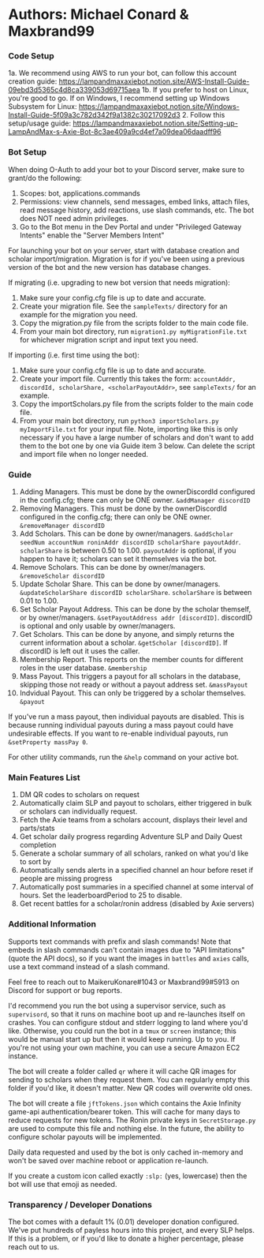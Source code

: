 # Authors: Michael Conard & Maxbrand99

### Code Setup
1a. We recommend using AWS to run your bot, can follow this account creation guide: https://lampandmaxaxiebot.notion.site/AWS-Install-Guide-09ebd3d5365c4d8ca339053d69715aea
1b. If you prefer to host on Linux, you're good to go. If on Windows, I recommend setting up Windows Subsystem for Linux: https://lampandmaxaxiebot.notion.site/Windows-Install-Guide-5f09a3c782d342f9a1382c30217092d3
2. Follow this setup/usage guide: https://lampandmaxaxiebot.notion.site/Setting-up-LampAndMax-s-Axie-Bot-8c3ae409a9cd4ef7a09dea06daadff96

### Bot Setup
When doing O-Auth to add your bot to your Discord server, make sure to grant/do the following:
1. Scopes: bot, applications.commands
2. Permissions: view channels, send messages, embed links, attach files, read message history, add reactions, use slash commands, etc. The bot does NOT need admin privileges.
3. Go to the Bot menu in the Dev Portal and under "Privileged Gateway Intents" enable the "Server Members Intent"

For launching your bot on your server, start with database creation and scholar import/migration. Migration is for if you've been using a previous version of the bot and the new version has database changes.

If migrating (i.e. upgrading to new bot version that needs migration):
1. Make sure your config.cfg file is up to date and accurate.
2. Create your migration file. See the `sampleTexts/` directory for an example for the migration you need.
3. Copy the migration.py file from the scripts folder to the main code file.
3. From your main bot directory, run `migration1.py myMigrationFile.txt` for whichever migration script and input text you need.

If importing (i.e. first time using the bot):
1. Make sure your config.cfg file is up to date and accurate.
2. Create your import file. Currently this takes the form: `accountAddr, discordId, scholarShare, <scholarPayoutAddr>`, see `sampleTexts/` for an example.
3. Copy the importScholars.py file from the scripts folder to the main code file.
3. From your main bot directory, run `python3 importScholars.py myImportFile.txt` for your input file. 
Note, importing like this is only necessary if you have a large number of scholars and don't want to add them to the bot one by one via Guide item 3 below. Can delete the script and import file when no longer needed.

### Guide
1. Adding Managers. This must be done by the ownerDiscordId configured in the config.cfg; there can only be ONE owner. `&addManager discordID`
2. Removing Managers. This must be done by the ownerDiscordId configured in the config.cfg; there can only be ONE owner. `&removeManager discordID`
3. Add Scholars. This can be done by owner/managers. `&addScholar seedNum accountNum roninAddr discordID scholarShare payoutAddr`. `scholarShare` is between 0.50 to 1.00. `payoutAddr` is optional, if you happen to have it; scholars can set it themselves via the bot.
4. Remove Scholars. This can be done by owner/managers. `&removeScholar discordID`
5. Update Scholar Share. This can be done by owner/managers. `&updateScholarShare discordID scholarShare`. `scholarShare` is between 0.01 to 1.00.
6. Set Scholar Payout Address. This can be done by the scholar themself, or by owner/managers. `&setPayoutAddress addr [discordID]`. discordID is optional and only usable by owner/managers.
7. Get Scholars. This can be done by anyone, and simply returns the current information about a scholar. `&getScholar [discordID]`. If discordID is left out it uses the caller.
8. Membership Report. This reports on the member counts for different roles in the user database. `&membership`
9. Mass Payout. This triggers a payout for all scholars in the database, skipping those not ready or without a payout address set. `&massPayout`
10. Indvidual Payout. This can only be triggered by a scholar themselves. `&payout`

If you've run a mass payout, then individual payouts are disabled. This is because running individual payouts during a mass payout could have undesirable effects. If you want to re-enable individual payouts, run `&setProperty massPay 0`.

For other utility commands, run the `&help` command on your active bot.

### Main Features List
1. DM QR codes to scholars on request
2. Automatically claim SLP and payout to scholars, either triggered in bulk or scholars can individually request.
3. Fetch the Axie teams from a scholars account, displays their level and parts/stats
4. Get scholar daily progress regarding Adventure SLP and Daily Quest completion
5. Generate a scholar summary of all scholars, ranked on what you'd like to sort by
6. Automatically sends alerts in a specified channel an hour before reset if people are missing progress
7. Automatically post summaries in a specified channel at some interval of hours. Set the leaderboardPeriod to 25 to disable.
8. Get recent battles for a scholar/ronin address (disabled by Axie servers)

### Additional Information
Supports text commands with prefix and slash commands! Note that embeds in slash commands can't contain images due to "API limitations" (quote the API docs), so if you want the images in `battles` and `axies` calls, use a text command instead of a slash command.

Feel free to reach out to MaikeruKonare#1043 or Maxbrand99#5913 on Discord for support or bug reports.

I'd recommend you run the bot using a supervisor service, such as `supervisord`, so that it runs on machine boot up and re-launches itself on crashes. You can configure stdout and stderr logging to land where you'd like. Otherwise, you could run the bot in a `tmux` or `screen` instance; this would be manual start up but then it would keep running. Up to you. If you're not using your own machine, you can use a secure Amazon EC2 instance.

The bot will create a folder called `qr` where it will cache QR images for sending to scholars when they request them. You can regularly empty this folder if you'd like, it doesn't matter. New QR codes will overwrite old ones.

The bot will create a file `jftTokens.json` which contains the Axie Infinity game-api authentication/bearer token. This will cache for many days to reduce requests for new tokens. The Ronin private keys in `SecretStorage.py` are used to compute this file and nothing else. In the future, the ability to configure scholar payouts will be implemented.

Daily data requested and used by the bot is only cached in-memory and won't be saved over machine reboot or application re-launch.

If you create a custom icon called exactly `:slp:` (yes, lowercase) then the bot will use that emoji as needed.

### Transparency / Developer Donations
The bot comes with a default 1% (0.01) developer donation configured. We've put hundreds of payless hours into this project, and every SLP helps. If this is a problem, or if you'd like to donate a higher percentage, please reach out to us.
